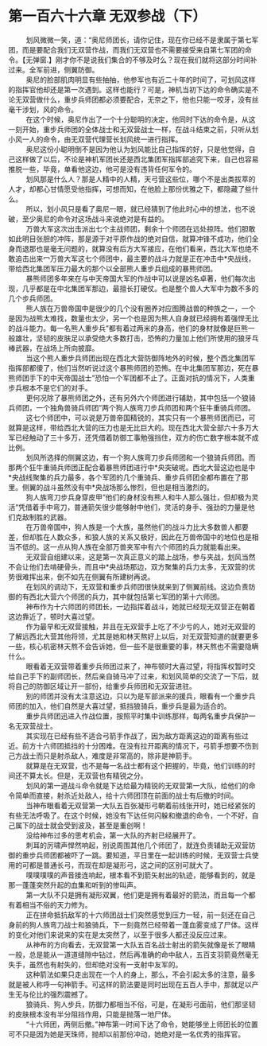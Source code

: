 <h1>第一百六十六章 无双参战（下）</h1>
<div id="content">&nbsp&nbsp&nbsp&nbsp&nbsp&nbsp&nbsp&nbsp
 划风微微一笑，道：“奥尼师团长，请你记住，现在你已经不是隶属于第七军团，而是要配合我们无双营作战，而我们无双营也不需要接受来自第七军团的命令。【无弹窗.】刚才你不是说我们集合的不够及时么？现在我们就将这部分时间补过来。全军前进，侧翼防御。
 <br/>&nbsp&nbsp&nbsp&nbsp&nbsp&nbsp&nbsp&nbsp
 奥尼的脸部肌肉明显有些抽抽，他参军也有近二十年的时间了，可划风这样的指挥官他却还是第一次遇到。这样也能行？可是，神机当初下达的命令确实是不论无双营做什么，重步兵师团都必须要配合，无奈之下，他也只能一咬牙，没有丝毫干涉划，风的命令。
 <br/>&nbsp&nbsp&nbsp&nbsp&nbsp&nbsp&nbsp&nbsp
 在这个时候，奥尼作出了一个十分聪明的决定，他同时下达的命令是，从这一刻开始，重步兵师团的全体战士和无双营战士一样，在战斗结束之前，只听从划小风一人的命令，由无双营代理营长划风统一进行指挥。
 <br/>&nbsp&nbsp&nbsp&nbsp&nbsp&nbsp&nbsp&nbsp
 奥尼这份小聪明倒不是因为他认为划风能比自己指挥的好，只是他觉得，自己这样做了以后，不论是神机军团长还是西北集团军指挥部追究下来，自己也容易推脱一些，毕竟，单看他这边，他可是没有违背任何军令的。
 <br/>&nbsp&nbsp&nbsp&nbsp&nbsp&nbsp&nbsp&nbsp
 划风那是什么人？那是人精中的人精，天弓营这些位，哪个不是出类拔萃的人才，却都心甘情愿受他指挥，可想而知，在他脸上那份优雅之下，都隐藏了些什么。
 <br/>&nbsp&nbsp&nbsp&nbsp&nbsp&nbsp&nbsp&nbsp
 所以，划小风只是看了奥尼一眼，就已经猜到了他此时心中的想法，也不说破，至少奥尼的命令对这场战斗来说绝对是有益的。
 <br/>&nbsp&nbsp&nbsp&nbsp&nbsp&nbsp&nbsp&nbsp
 万兽大军这次出击派出七个主战师团，剩余十个师团在远处掠阵。他们胆敢如此明目张胆的冲阵，那是源于对平原作战的绝对自信，就算冲锋不成功，他们全身而退那也是毫无问题的，就算没有后方大军接应，在他们看来，西北大军也绝不敢追击出来冖万兽大军这七个师团中，最主要的战斗力就是正在冲击中*央战线，带给西北集团军压力最大的那个以全部熊人重步兵组成的暴熊师团。
 <br/>&nbsp&nbsp&nbsp&nbsp&nbsp&nbsp&nbsp&nbsp
 暴熊师团多年来在与中天帝国大军的作战中可以说是凶名卓著，他们每次出现，几乎都是在中北集团军那边，最擅长打硬仗。也是整个兽人大军中为数不多的几个步兵师团。
 <br/>&nbsp&nbsp&nbsp&nbsp&nbsp&nbsp&nbsp&nbsp
 熊人族在万兽帝国中是很少的几个没有圈养对应图腾战兽的种族之一，一个是因为战熊太难找，数量也太少，另一个也是因为熊人自身就已经拥有着强悍无比的战斗能力。每一名熊人重步兵”都有着过两米的身高，他们的身材就像是巨熊一般雄壮，坚韧的皮肤足以承受绝大多数打击，恐怖的力量加上他们所使用的狼牙乓棒武器，在战场上所向披靡。
 <br/>&nbsp&nbsp&nbsp&nbsp&nbsp&nbsp&nbsp&nbsp
 当这个熊人重步兵师团出现在西北大营防御阵地外的时候，整个西北集团军指挥部都傻了，他们当然听说过这个暴熊师团的恐怖。在中北集团军那边，死在暴熊师团手下的中天帝国战士”恐怕一个军团都不止了。正面对抗的情况下，人类重步兵根本不是它们的对手。
 <br/>&nbsp&nbsp&nbsp&nbsp&nbsp&nbsp&nbsp&nbsp
 更何况除了暴熊师团之外，还有另外六个师团进行辅助，其中包括一个狼骑兵师团，一个独角兽骑兵师团”两个狗人族弯刀步兵师团和两个狂牛重骑兵师团。
 <br/>&nbsp&nbsp&nbsp&nbsp&nbsp&nbsp&nbsp&nbsp
 这七个师团中，可以说是万兽帝国精锐的，其实只有一个暴熊师团而已，可就算是这样，带给西北大营的压力也是无比巨大的。现在西北大营全部六十多万大军已经触动了三十多万，还凭借着防御工事勉强挡住，双方的伤亡数字根本就不成比例。
 <br/>&nbsp&nbsp&nbsp&nbsp&nbsp&nbsp&nbsp&nbsp
 划风所选择的侧翼这边，有一个狗人族弯刀步兵师团和一个狼骑兵师团。而那两个狂牛重骑兵师团正配合着暴熊师团进行中*央突破呢。西北大营这边也是中*央战线聚集的兵力最多，各个军团的几个重骑兵、重步兵师团全都布置在了那里。侧翼的战斗虽然没有中*央战场那么惨烈，但也是相当激烈的。
 <br/>&nbsp&nbsp&nbsp&nbsp&nbsp&nbsp&nbsp&nbsp
 狗人族弯刀步兵身穿皮甲”他们的身材没有熊人和牛人那么强壮，但却极为灵活”凭借着手中弯刀，普通箭矢很少能够射中他们，灵活的身手、强劲的力量是他们克敌制胜的武器。
 <br/>&nbsp&nbsp&nbsp&nbsp&nbsp&nbsp&nbsp&nbsp
 在万兽帝国中，狗人族是一个大族，虽然他们的战斗力比大多数兽人都要差，但却胜在人数众多，和狼人族的关系又极好，因此在万兽帝国中的地位也是相当不低的。这一点从狗人族在全部万兽夹军中有六个师团的兵力就能看出来。
 <br/>&nbsp&nbsp&nbsp&nbsp&nbsp&nbsp&nbsp&nbsp
 无双营自组建以来，这是第一次真正意义的踏上战场，参与夹战，划风当然不会让他们去啃硬骨头，而且中*央战场那边，双方聚集的兵力太多，无双营的优势很难挥出来，倒不如先在侧翼有所建树再说。
 <br/>&nbsp&nbsp&nbsp&nbsp&nbsp&nbsp&nbsp&nbsp
 在划风的调动下，无双营和重步兵师团很快就来到了侧翼前线。这边负责防御的有西北大营六个师团的兵力，其中就包括第七军团的第十六师团。
 <br/>&nbsp&nbsp&nbsp&nbsp&nbsp&nbsp&nbsp&nbsp
 神布作为十六师团的师团长，一边指挥着战斗，她就已经现无双营正在朝着这边靠近了，顿时大喜过望。
 <br/>&nbsp&nbsp&nbsp&nbsp&nbsp&nbsp&nbsp&nbsp
 作为最早和无双营接触，并且在无双营手上吃了不少亏的人，她对无双营的了解远西北大营其他将领，尤其是她和林天熬好上以后，对无双营知道的就要更多一些，核心机密林天熬不会告诉她，但一些不是很重要的事，林天熬也不需要隐瞒什么。
 <br/>&nbsp&nbsp&nbsp&nbsp&nbsp&nbsp&nbsp&nbsp
 眼看着无双营带着重步兵师团过来了，神布顿时大喜过望，将指挥权暂时交给自己手下的副师团长，然后亲自骑马冲了过来，和划风简单的交流了一下后，就将自己的防御区域让开一部份，给重步兵师团和无双营进驻。
 <br/>&nbsp&nbsp&nbsp&nbsp&nbsp&nbsp&nbsp&nbsp
 别的师团并没有太注意这边，只以为是军部派来的援兵，眼看有一个重步兵师团的加入，他们自然是大喜过望，抵挡狼骑兵，重步兵是最为适合的。
 <br/>&nbsp&nbsp&nbsp&nbsp&nbsp&nbsp&nbsp&nbsp
 重步兵师团迅进入作战位置，按照平时集中训练那样，每两名重步兵保护一名无双营战士。
 <br/>&nbsp&nbsp&nbsp&nbsp&nbsp&nbsp&nbsp&nbsp
 其实现在已经有些不适合弓箭手作战了，因为敌方距离这边的距离有些过近。前方十六师团抵挡的十分困难。在没有拉开距离的情况下，弓箭手想要不伤到己方战士而只是射杀敌人，难度是非常高的，除非是神箭手。
 <br/>&nbsp&nbsp&nbsp&nbsp&nbsp&nbsp&nbsp&nbsp
 就算是在无双营，也不是每一名战士都有这个把握的，毕竟，他们训练的时间还不算太长。但是，无双营也有精锐之分。
 <br/>&nbsp&nbsp&nbsp&nbsp&nbsp&nbsp&nbsp&nbsp
 划风的第一道战斗命令就是下达给最为精锐的无双营第一大队，给他们的命令简单而直接，射杀近处敌人，给十六师团顶在前面的战士有后撤的时间。
 <br/>&nbsp&nbsp&nbsp&nbsp&nbsp&nbsp&nbsp&nbsp
 当神布眼看着无双营第一大队五百张凝形弓朝着前线张开时，她已经紧张的有些无法呼吸了。在这个时候，她没有下达任何闪躲和撤退的命令，一个不好，自己属下的战士就会受到波及，甚至是重创啊！
 <br/>&nbsp&nbsp&nbsp&nbsp&nbsp&nbsp&nbsp&nbsp
 没给神布过多的思考机会，第一大队的齐射已经展开了。
 <br/>&nbsp&nbsp&nbsp&nbsp&nbsp&nbsp&nbsp&nbsp
 刺耳的厉啸声悍然响起，别说周围其他几个师团了，就连负责辅助无双营防御的重步兵师团都被吓了一跳。要知道，平日里在一起训练的时候，无双营士兵使用的可都是普通长弓，而现在却是凝形弓，这之间的区别可就大了。
 <br/>&nbsp&nbsp&nbsp&nbsp&nbsp&nbsp&nbsp&nbsp
 噗噗噗噗的声音接连响起，根本看不到箭矢射出的轨迹，能够看到的，就是那一蓬蓬突然升起的血集和听到的惨叫声。
 <br/>&nbsp&nbsp&nbsp&nbsp&nbsp&nbsp&nbsp&nbsp
 第一大队不只是拥有凝形双翼，他们更是拥有着最好的箭法，而且每一个都有着相当不俗的天力修为。
 <br/>&nbsp&nbsp&nbsp&nbsp&nbsp&nbsp&nbsp&nbsp
 正在拼命抵抗敌军的十六师团战士们突然感觉到压力一轻，前一刻还在自己身前的狗人族弯刀战士和狼骑兵，下一刻竟然已经带着一蓬血雾变成了尸体。这样的变化对他们来说来的实在是太突然了，以至于很多人都还没反应过来。
 <br/>&nbsp&nbsp&nbsp&nbsp&nbsp&nbsp&nbsp&nbsp
 从神布的方向看去，无双营第一大队五百名战士射出的箭矢就像是长了眼睛一般，总是能从一道道缝隙中钻过，然后再准确的命中敌人，五百支羽箭竟然毫无失手，虽然也有射失的，但却绝对没有一支射中友军的。
 <br/>&nbsp&nbsp&nbsp&nbsp&nbsp&nbsp&nbsp&nbsp
 这种箭法如果只走出现在一个人的身上，那么，不会引起太多的注意，最多就是被人称呼一句神箭手。可这样的箭法要是同时出现在五百人手中，那就足以产生无与伦比的强烈震撼了。
 <br/>&nbsp&nbsp&nbsp&nbsp&nbsp&nbsp&nbsp&nbsp
 狼骑兵、狗人步兵，防御力都相当不俗，可是，在凝形弓面前，他们那坚韧的皮肤根本没有半分阻挡作用，只能是抛落一地尸体。
 <br/>&nbsp&nbsp&nbsp&nbsp&nbsp&nbsp&nbsp&nbsp
 “十六师团，两侧后撤。”神布第一时间下达了命令，她能够坐上师团长的位置可不只是因为她是天珠师，抛却以前那份冲动，她绝对是一名优秀的指挥官。
 <br/>&nbsp&nbsp&nbsp&nbsp&nbsp&nbsp&nbsp&nbsp
 <br/>&nbsp&nbsp&nbsp&nbsp&nbsp&nbsp&nbsp&nbsp
</div>
